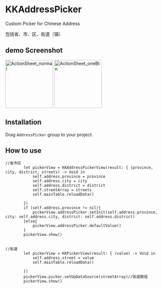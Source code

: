 # KKAddressPicker
Custom Picker for Chinese Address

包括省、市、区、街道（镇）

## demo Screenshot

<p><img src="https://raw.githubusercontent.com/keke1201/KKAddressPicker/master/ScreenShot/1.png" alt="ActionSheet_normal" width="150" />
<img src="https://raw.githubusercontent.com/keke1201/KKAddressPicker/master/ScreenShot/2.png" alt="ActionSheet_oneBtn" width="150" />


## Installation

Drag `AddressPicker` group to your project.

## How to use

	//省市区
            let pickerView = KKAddressPickerView(result: { (province, city, district, streets) -> Void in
                self.address.province = province
                self.address.city = city
                self.address.district = district
                self.streetArray = streets
                self.mainTable.reloadData()
                
            })
            if (self.address.province != nil){
                pickerView.addressPicker.setInit(self.address.province, city: self.address.city, district: self.address.district)
            }else{
                pickerView.addressPicker.defaultValue()
            }
            pickerView.show() 
        

    //街道
            let pickerView = KKPickerView(result: { (value) -> Void in
                self.address.street = value
                self.mainTable.reloadData()
                
            })
            pickerView.picker.setUpDataSource(streetArray)//街道数组
            pickerView.show()
        
        
        